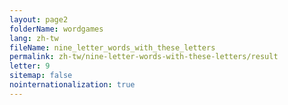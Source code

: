 ```yaml
---
layout: page2
folderName: wordgames
lang: zh-tw
fileName: nine_letter_words_with_these_letters
permalink: zh-tw/nine-letter-words-with-these-letters/result
letter: 9
sitemap: false
nointernationalization: true   
---
```

